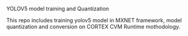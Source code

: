 YOLOV5 model training and Quantization

This repo includes training yolov5 model in MXNET framework, model quantization and conversion on CORTEX CVM Runtime mothodology.


